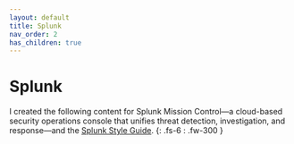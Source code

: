 ```yaml
---
layout: default
title: Splunk
nav_order: 2
has_children: true
---
```


# Splunk

I created the following content for Splunk Mission Control—a cloud-based security operations console that unifies threat detection, investigation, and response—and the [Splunk Style Guide](https://docs.splunk.com/Documentation/StyleGuide/current/StyleGuide/Howtouse).
{: .fs-6 : .fw-300 }
